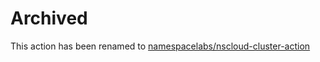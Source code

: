 # Archived

This action has been renamed to [namespacelabs/nscloud-cluster-action](https://github.com/namespacelabs/nscloud-cluster-action)
